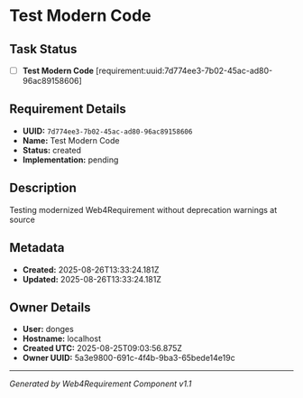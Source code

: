 # Test Modern Code

## Task Status
- [ ] **Test Modern Code** [requirement:uuid:7d774ee3-7b02-45ac-ad80-96ac89158606]

## Requirement Details

- **UUID:** `7d774ee3-7b02-45ac-ad80-96ac89158606`
- **Name:** Test Modern Code
- **Status:** created
- **Implementation:** pending

## Description

Testing modernized Web4Requirement without deprecation warnings at source

## Metadata

- **Created:** 2025-08-26T13:33:24.181Z
- **Updated:** 2025-08-26T13:33:24.181Z

## Owner Details

- **User:** donges
- **Hostname:** localhost
- **Created UTC:** 2025-08-25T09:03:56.875Z
- **Owner UUID:** 5a3e9800-691c-4f4b-9ba3-65bede14e19c

---

*Generated by Web4Requirement Component v1.1*